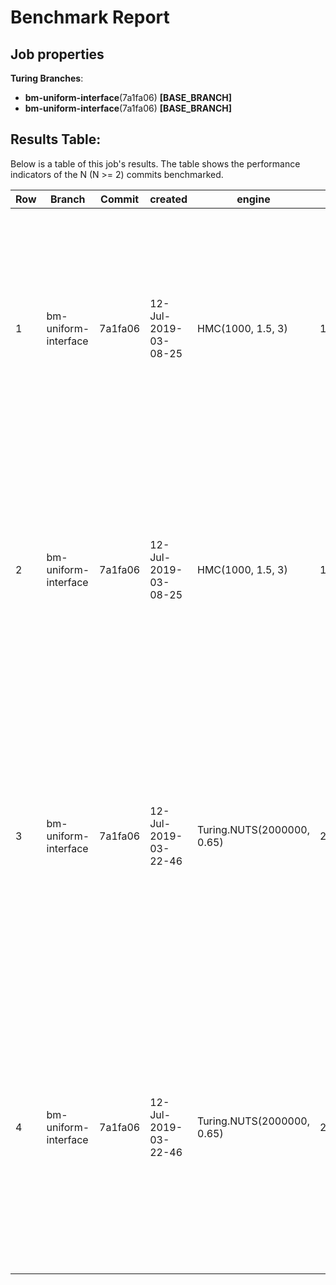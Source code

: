 # Benchmark Report

## Job properties

**Turing Branches**:
- **bm-uniform-interface**(7a1fa06) **[BASE_BRANCH]**
- **bm-uniform-interface**(7a1fa06) **[BASE_BRANCH]**

## Results Table:

Below is a table of this job's results. The table shows the
performance indicators of the N (N >= 2) commits benchmarked.

| Row | Branch |  Commit |  created |  engine |  mem |  name |  project_commit |  time |  turing | 
| --- | --------- |  --------- |  --------- |  --------- |  --------- |  --------- |  --------- |  --------- |  --------- | 
| 1   | bm-uniform-interface | 7a1fa06 | 12-Jul-2019-03-08-25 | HMC(1000, 1.5, 3)          | 1459234403   | Dummy-Benchmark | 7a1fa064942d193235d27cf2e93de4daccc31e41 | 12.2698 | Object of type Chains, with data of type 1000×3×1 Array{Union{Missing, Float64},3}\n\nLog evidence      = 0.0\nIterations        = 1:1000\nThinning interval = 1\nChains            = 1\nSamples per chain = 1000\ninternals         = eval_num, lp\nparameters        = p\n\nparameters\n   Mean    SD   Naive SE  MCSE   ESS  \np 0.7114 0.1193   0.0038 0.016 55.5102\n\n                                                                                     |
| 2   | bm-uniform-interface | 7a1fa06 | 12-Jul-2019-03-08-25 | HMC(1000, 1.5, 3)          | 1459234403   | Dummy-Benchmark | 7a1fa064942d193235d27cf2e93de4daccc31e41 | 12.2698 | Object of type Chains, with data of type 1000×3×1 Array{Union{Missing, Float64},3}\n\nLog evidence      = 0.0\nIterations        = 1:1000\nThinning interval = 1\nChains            = 1\nSamples per chain = 1000\ninternals         = eval_num, lp\nparameters        = p\n\nparameters\n   Mean    SD   Naive SE  MCSE   ESS  \np 0.7114 0.1193   0.0038 0.016 55.5102\n\n                                                                                     |
| 3   | bm-uniform-interface | 7a1fa06 | 12-Jul-2019-03-22-46 | Turing.NUTS(2000000, 0.65) | 215527628289 | GDemo-Benchmark | 7a1fa064942d193235d27cf2e93de4daccc31e41 | 741.946 | Object of type Chains, with data of type 1999000×5×1 Array{Union{Missing, Float64},3}\n\nLog evidence      = 0.0\nIterations        = 1:1999000\nThinning interval = 1\nChains            = 1\nSamples per chain = 1999000\ninternals         = eval_num, lf_eps, lp\nparameters        = m, s\n\nparameters\n   Mean    SD   Naive SE  MCSE        ESS     \nm 1.1675 0.7912   0.0006 0.0013 3.96716384×10⁵\ns 1.9990 1.8859   0.0013 0.0029 4.36697944×10⁵\n\n |
| 4   | bm-uniform-interface | 7a1fa06 | 12-Jul-2019-03-22-46 | Turing.NUTS(2000000, 0.65) | 215527628289 | GDemo-Benchmark | 7a1fa064942d193235d27cf2e93de4daccc31e41 | 741.946 | Object of type Chains, with data of type 1999000×5×1 Array{Union{Missing, Float64},3}\n\nLog evidence      = 0.0\nIterations        = 1:1999000\nThinning interval = 1\nChains            = 1\nSamples per chain = 1999000\ninternals         = eval_num, lf_eps, lp\nparameters        = m, s\n\nparameters\n   Mean    SD   Naive SE  MCSE        ESS     \nm 1.1675 0.7912   0.0006 0.0013 3.96716384×10⁵\ns 1.9990 1.8859   0.0013 0.0029 4.36697944×10⁵\n\n |
